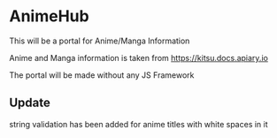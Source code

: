 # AnimeHub


This will be a portal for Anime/Manga Information

Anime and Manga  information is taken from https://kitsu.docs.apiary.io

The portal will be made without any JS Framework


<h2>Update</h2>
<p>string validation has been added for anime titles with white spaces in it</p>






















